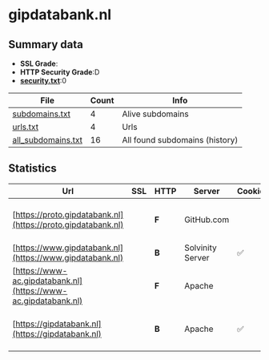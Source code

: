 

# gipdatabank.nl
## Summary data


 - **SSL Grade**:
 - **HTTP Security Grade**:D
 - **[security.txt](https://www.digitaleoverheid.nl/nieuws/standaard-security-txt-nu-verplicht-voor-overheid/)**:0


| File       | Count | Info |
|------------|-------|------|
|[subdomains.txt](/data/gipdatabank.nl/subdomains.txt)|4|Alive subdomains|
|[urls.txt](/data/gipdatabank.nl/urls.txt)|4|Urls|
|[all_subdomains.txt](/data/gipdatabank.nl/all_subdomains.txt)|16|All found subdomains (history)|


## Statistics


| Url | SSL | HTTP | Server | Cookie | HSTS | CORS | CTO | CSP | XFO | XXP | RP |FP| Tech |Title |
|--------|-------|-------|------|------|------|------|------|------|------|------|------|------|------|------|
|[https://proto.gipdatabank.nl](https://proto.gipdatabank.nl)| | **F**|GitHub.com| | | :warning:| | | | | :white_check_mark: | |Fastly GitHub Pages Varnish|GIPdatabank.nl|
|[https://www.gipdatabank.nl](https://www.gipdatabank.nl)| | **B**|Solvinity Server|:white_check_mark: |:white_check_mark: | | |:warning: | | :white_check_mark: | :white_check_mark: | |Bloomreach HSTS|GIPdatabank.nl|
|[https://www-ac.gipdatabank.nl](https://www-ac.gipdatabank.nl)| | **F**|Apache| | | | | | | | :white_check_mark: | |Apache HTTP Server Basic|401 Unauthorized|
|[https://gipdatabank.nl](https://gipdatabank.nl)| | **B**|Apache|:white_check_mark: |:white_check_mark: | | |:warning: | | :white_check_mark: | :white_check_mark: | |Apache HTTP Server HSTS|301 Moved Perman...|

